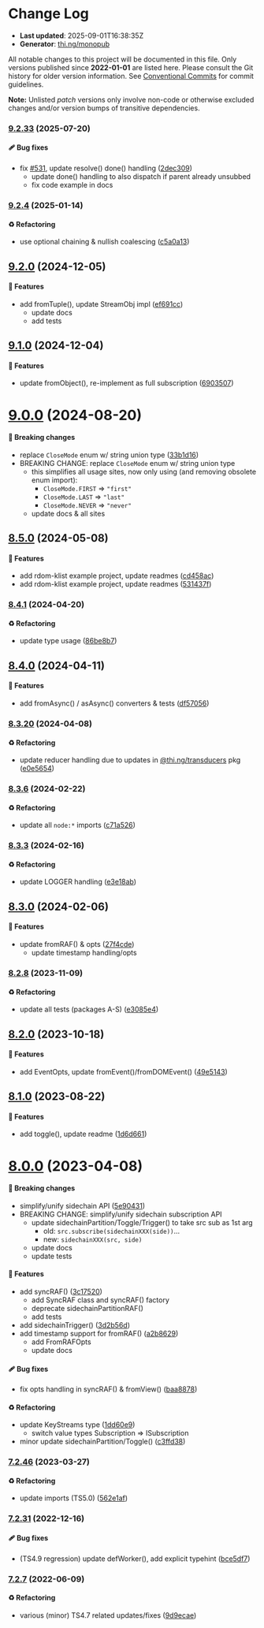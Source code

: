 # Change Log

- **Last updated**: 2025-09-01T16:38:35Z
- **Generator**: [thi.ng/monopub](https://thi.ng/monopub)

All notable changes to this project will be documented in this file.
Only versions published since **2022-01-01** are listed here.
Please consult the Git history for older version information.
See [Conventional Commits](https://conventionalcommits.org/) for commit guidelines.

**Note:** Unlisted _patch_ versions only involve non-code or otherwise excluded changes
and/or version bumps of transitive dependencies.

### [9.2.33](https://github.com/thi-ng/umbrella/tree/@thi.ng/rstream@9.2.33) (2025-07-20)

#### 🩹 Bug fixes

- fix [#531](https://github.com/thi-ng/umbrella/issues/531), update resolve() done() handling ([2dec309](https://github.com/thi-ng/umbrella/commit/2dec309))
  - update done() handling to also dispatch if parent already unsubbed
  - fix code example in docs

### [9.2.4](https://github.com/thi-ng/umbrella/tree/@thi.ng/rstream@9.2.4) (2025-01-14)

#### ♻️ Refactoring

- use optional chaining & nullish coalescing ([c5a0a13](https://github.com/thi-ng/umbrella/commit/c5a0a13))

## [9.2.0](https://github.com/thi-ng/umbrella/tree/@thi.ng/rstream@9.2.0) (2024-12-05)

#### 🚀 Features

- add fromTuple(), update StreamObj impl ([ef691cc](https://github.com/thi-ng/umbrella/commit/ef691cc))
  - update docs
  - add tests

## [9.1.0](https://github.com/thi-ng/umbrella/tree/@thi.ng/rstream@9.1.0) (2024-12-04)

#### 🚀 Features

- update fromObject(), re-implement as full subscription ([6903507](https://github.com/thi-ng/umbrella/commit/6903507))

# [9.0.0](https://github.com/thi-ng/umbrella/tree/@thi.ng/rstream@9.0.0) (2024-08-20)

#### 🛑 Breaking changes

- replace `CloseMode` enum w/ string union type ([33b1d16](https://github.com/thi-ng/umbrella/commit/33b1d16))
- BREAKING CHANGE: replace `CloseMode` enum w/ string union type
  - this simplifies all usage sites, now only using (and removing obsolete enum import):
    - `CloseMode.FIRST` => `"first"`
    - `CloseMode.LAST` => `"last"`
    - `CloseMode.NEVER` => `"never"`
  - update docs & all sites

## [8.5.0](https://github.com/thi-ng/umbrella/tree/@thi.ng/rstream@8.5.0) (2024-05-08)

#### 🚀 Features

- add rdom-klist example project, update readmes ([cd458ac](https://github.com/thi-ng/umbrella/commit/cd458ac))
- add rdom-klist example project, update readmes ([531437f](https://github.com/thi-ng/umbrella/commit/531437f))

### [8.4.1](https://github.com/thi-ng/umbrella/tree/@thi.ng/rstream@8.4.1) (2024-04-20)

#### ♻️ Refactoring

- update type usage ([86be8b7](https://github.com/thi-ng/umbrella/commit/86be8b7))

## [8.4.0](https://github.com/thi-ng/umbrella/tree/@thi.ng/rstream@8.4.0) (2024-04-11)

#### 🚀 Features

- add fromAsync() / asAsync() converters & tests ([df57056](https://github.com/thi-ng/umbrella/commit/df57056))

### [8.3.20](https://github.com/thi-ng/umbrella/tree/@thi.ng/rstream@8.3.20) (2024-04-08)

#### ♻️ Refactoring

- update reducer handling due to updates in [@thi.ng/transducers](https://github.com/thi-ng/umbrella/tree/main/packages/transducers) pkg ([e0e5654](https://github.com/thi-ng/umbrella/commit/e0e5654))

### [8.3.6](https://github.com/thi-ng/umbrella/tree/@thi.ng/rstream@8.3.6) (2024-02-22)

#### ♻️ Refactoring

- update all `node:*` imports ([c71a526](https://github.com/thi-ng/umbrella/commit/c71a526))

### [8.3.3](https://github.com/thi-ng/umbrella/tree/@thi.ng/rstream@8.3.3) (2024-02-16)

#### ♻️ Refactoring

- update LOGGER handling ([e3e18ab](https://github.com/thi-ng/umbrella/commit/e3e18ab))

## [8.3.0](https://github.com/thi-ng/umbrella/tree/@thi.ng/rstream@8.3.0) (2024-02-06)

#### 🚀 Features

- update fromRAF() & opts ([27f4cde](https://github.com/thi-ng/umbrella/commit/27f4cde))
  - update timestamp handling/opts

### [8.2.8](https://github.com/thi-ng/umbrella/tree/@thi.ng/rstream@8.2.8) (2023-11-09)

#### ♻️ Refactoring

- update all tests (packages A-S) ([e3085e4](https://github.com/thi-ng/umbrella/commit/e3085e4))

## [8.2.0](https://github.com/thi-ng/umbrella/tree/@thi.ng/rstream@8.2.0) (2023-10-18)

#### 🚀 Features

- add EventOpts, update fromEvent()/fromDOMEvent() ([49e5143](https://github.com/thi-ng/umbrella/commit/49e5143))

## [8.1.0](https://github.com/thi-ng/umbrella/tree/@thi.ng/rstream@8.1.0) (2023-08-22)

#### 🚀 Features

- add toggle(), update readme ([1d6d661](https://github.com/thi-ng/umbrella/commit/1d6d661))

# [8.0.0](https://github.com/thi-ng/umbrella/tree/@thi.ng/rstream@8.0.0) (2023-04-08)

#### 🛑 Breaking changes

- simplify/unify sidechain API ([5e90431](https://github.com/thi-ng/umbrella/commit/5e90431))
- BREAKING CHANGE: simplify/unify sidechain subscription API
  - update sidechainPartition/Toggle/Trigger() to take src sub as 1st arg
    - old: `src.subscribe(sidechainXXX(side))`...
    - new: `sidechainXXX(src, side)`
  - update docs
  - update tests

#### 🚀 Features

- add syncRAF() ([3c17520](https://github.com/thi-ng/umbrella/commit/3c17520))
  - add SyncRAF class and syncRAF() factory
  - deprecate sidechainPartitionRAF()
  - add tests
- add sidechainTrigger() ([3d2b56d](https://github.com/thi-ng/umbrella/commit/3d2b56d))
- add timestamp support for fromRAF() ([a2b8629](https://github.com/thi-ng/umbrella/commit/a2b8629))
  - add FromRAFOpts
  - update docs

#### 🩹 Bug fixes

- fix opts handling in syncRAF() & fromView() ([baa8878](https://github.com/thi-ng/umbrella/commit/baa8878))

#### ♻️ Refactoring

- update KeyStreams type ([1dd60e9](https://github.com/thi-ng/umbrella/commit/1dd60e9))
  - switch value types Subscription => ISubscription
- minor update sidechainPartition/Toggle() ([c3ffd38](https://github.com/thi-ng/umbrella/commit/c3ffd38))

### [7.2.46](https://github.com/thi-ng/umbrella/tree/@thi.ng/rstream@7.2.46) (2023-03-27)

#### ♻️ Refactoring

- update imports (TS5.0) ([562e1af](https://github.com/thi-ng/umbrella/commit/562e1af))

### [7.2.31](https://github.com/thi-ng/umbrella/tree/@thi.ng/rstream@7.2.31) (2022-12-16)

#### 🩹 Bug fixes

- (TS4.9 regression) update defWorker(), add explicit typehint ([bce5df7](https://github.com/thi-ng/umbrella/commit/bce5df7))

### [7.2.7](https://github.com/thi-ng/umbrella/tree/@thi.ng/rstream@7.2.7) (2022-06-09)

#### ♻️ Refactoring

- various (minor) TS4.7 related updates/fixes ([9d9ecae](https://github.com/thi-ng/umbrella/commit/9d9ecae))
